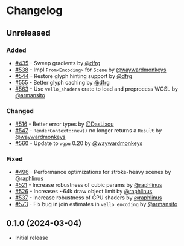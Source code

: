 # Changelog

<!-- Instructions

This changelog follows the patterns described here: <https://keepachangelog.com/en/1.0.0/>.

Subheadings to categorize changes are `added, changed, deprecated, removed, fixed, security`.

-->

## Unreleased

### Added

- [#435](https://github.com/linebender/vello/pull/435) - Sweep gradients by [@dfrg](https://github.com/drfg)
- [#538](https://github.com/linebender/vello/pull/538) - Impl `From<Encoding>` for `Scene` by [@waywardmonkeys](https://github.com/waywardmonkeys)
- [#544](https://github.com/linebender/vello/pull/544) - Restore glyph hinting support by [@dfrg](https://github.com/drfg)
- [#555](https://github.com/linebender/vello/pull/555) - Better glyph caching by [@dfrg](https://github.com/drfg)
- [#563](https://github.com/linebender/vello/pull/563) - Use `vello_shaders` crate to load and preprocess WGSL by [@armansito](https://github.com/armansito)

### Changed

- [#516](https://github.com/linebender/vello/pull/516) - Better error types by [@DasLixou](https://github.com/DasLixou)
- [#547](https://github.com/linebender/vello/pull/547) - `RenderContext::new()` no longer returns a `Result` by [@waywardmonkeys](https://github.com/waywardmonkeys)
- [#560](https://github.com/linebender/vello/pull/560) - Update to `wgpu` 0.20 by [@waywardmonkeys](https://github.com/waywardmonkeys)

### Fixed

- [#496](https://github.com/linebender/vello/pull/496) - Performance optimizations for stroke-heavy scenes by [@raphlinus](https://github.com/raphlinus)
- [#521](https://github.com/linebender/vello/pull/521) - Increase robustness of cubic params by [@raphlinus](https://github.com/raphlinus)
- [#526](https://github.com/linebender/vello/pull/526) - Increases ~64k draw object limit by [@raphlinus](https://github.com/raphlinus)
- [#537](https://github.com/linebender/vello/pull/537) - Increase robustness of GPU shaders by [@raphlinus](https://github.com/raphlinus)
- [#573](https://github.com/linebender/vello/pull/573) - Fix bug in join estimates in `vello_encoding`  by [@armansito](https://github.com/armansito)

## 0.1.0 (2024-03-04)

- Initial release
